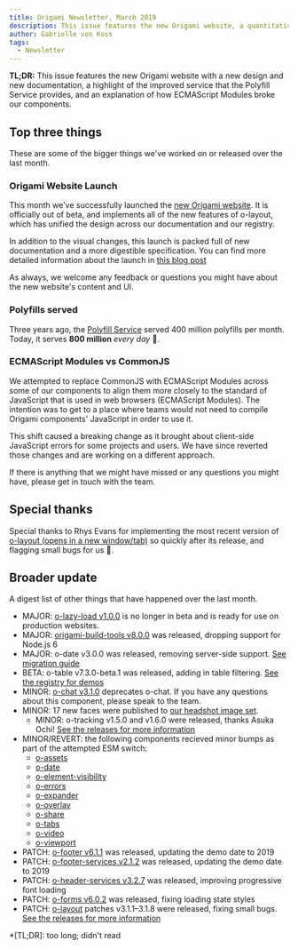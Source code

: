 ```yaml
---
title: Origami Newsletter, March 2019
description: This issue features the new Origami website, a quantitative change in the Polyfill Service's capacity and a clarification on a problem we introduced—and promptly recitified—regarding our components
author: Gabrielle von Koss
tags:
  - Newsletter
---
```


**TL;DR:** This issue features the new Origami website with a new design and new documentation, a highlight of the improved service that the Polyfill Service provides, and an explanation of how ECMAScript Modules broke our components.

## Top three things

These are some of the bigger things we've worked on or released over the last month.

### Origami Website Launch

This month we've successfully launched the [new Origami website](https://origamit.ft.com). It is officially out of beta, and implements all of the new features of o-layout, which has unified the design across our documentation and our registry.

In addition to the visual changes, this launch is packed full of new documentation and a more digestible specification. You can find more detailed information about the launch in [this blog post](/blog/2019/03/11/site-update)

As always, we welcome any feedback or questions you might have about the new website's content and UI.

### Polyfills served

Three years ago, the [Polyfill Service](https://polyfill.io) served 400 million polyfills per month. Today, it serves **800 million** _every day_ 💪.

### ECMAScript Modules vs CommonJS

We attempted to replace CommonJS with ECMAScript Modules across some of our components to align them more closely to the standard of JavaScript that is used in web browsers (ECMAScript Modules). The intention was to get to a place where teams would not need to compile Origami components' JavaScript in order to use it.

This shift caused a breaking change as it brought about client-side JavaScript errors for some projects and users. We have since reverted those changes and are working on a different approach.

If there is anything that we might have missed or any questions you might have, please get in touch with the team.

## Special thanks

Special thanks to Rhys Evans for implementing the most recent version of <a href="https://registry.origami.ft.com/components/o-layout?brand=internal" target="_blank">o-layout (opens in a new window/tab)</a> so quickly after its release, and flagging small bugs for us 🙌.

## Broader update

A digest list of other things that have happened over the last month.

  - MAJOR: [o-lazy-load v1.0.0](https://registry.origami.ft.com/components/o-lazy-load@1.0.0) is no longer in beta and is ready for use on production websites.
  - MAJOR: [origami-build-tools v8.0.0](https://github.com/Financial-Times/origami-build-tools#migrating-from-7xx-to-8xx) was released, dropping support for Node.js 6
  - MAJOR: o-date v3.0.0 was released, removing server-side support. [See migration guide](https://github.com/Financial-Times/o-date#migrating-from-v2-to-v3)
  - BETA: o-table v7.3.0-beta.1 was released, adding in table filtering. [See the registry for demos](https://registry.origami.ft.com/components/o-table@7.3.0-beta.1)
  - MINOR: [o-chat v3.1.0](https://registry.origami.ft.com/components/o-chat@3.1.0) deprecates o-chat. If you have any questions about this component, please speak to the team.
  - MINOR: 17 new faces were published to [our headshot image set](https://registry.origami.ft.com/components/headshot-images).
    - MINOR: o-tracking v1.5.0 and v1.6.0 were released, thanks Asuka Ochi! [See the releases for more information](https://github.com/Financial-Times/o-tracking/releases)
  - MINOR/REVERT: the following components recieved minor bumps as part of the attempted ESM switch:
    - [o-assets](https://registry.origami.ft.com/components/o-assets)
    - [o-date](https://registry.origami.ft.com/components/o-date)
    - [o-element-visibility](https://registry.origami.ft.com/components/o-element-visibility)
    - [o-errors](https://registry.origami.ft.com/components/o-errors)
    - [o-expander](https://registry.origami.ft.com/components/o-expander)
    - [o-overlay](https://registry.origami.ft.com/components/o-overlay)
    - [o-share](https://registry.origami.ft.com/components/o-share)
    - [o-tabs](https://registry.origami.ft.com/components/o-tabs)
    - [o-video](https://registry.origami.ft.com/components/o-video)
    - [o-viewport](https://registry.origami.ft.com/components/o-viewport)
  - PATCH: [o-footer v6.1.1](https://registry.origami.ft.com/components/o-footer@6.1.1) was released, updating the demo date to 2019
  - PATCH: [o-footer-services v2.1.2](https://registry.origami.ft.com/components/o-footer-services@2.1.2) was released, updating the demo date to 2019
  - PATCH: [o-header-services v3.2.7](https://registry.origami.ft.com/components/o-header-services@3.2.7) was released, improving progressive font loading
  - PATCH: [o-forms v6.0.2](https://registry.origami.ft.com/components/o-forms@6.0.2) was released, fixing loading state styles
  - PATCH: [o-layout](https://registry.origami.ft.com/components/o-layout) patches v3.1.1–3.1.8 were released, fixing small bugs. [See the releases for more information](https://github.com/Financial-Times/o-layout/releases)

*[TL;DR]: too long; didn't read
